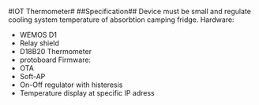 #IOT Thermometer#
##Specification##
Device must be small and regulate cooling system temperature of absorbtion camping fridge.
Hardware:
* WEMOS D1
* Relay shield
* D18B20 Thermometer
* protoboard
Firmware:
* OTA
* Soft-AP
* On-Off regulator with histeresis
* Temperature display at specific IP adress

